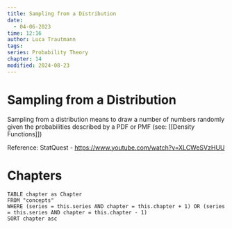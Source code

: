 ```yaml
---
title: Sampling from a Distribution
date:
  - 04-06-2023
time: 12:16
author: Luca Trautmann
tags: 
series: Probability Theory
chapter: 14
modified: 2024-08-23
---
```


# Sampling from a Distribution
Sampling from a distribution means to draw a number of numbers randomly given the probabilities described by a PDF or PMF (see: [[Density Functions]])

Reference: StatQuest - https://www.youtube.com/watch?v=XLCWeSVzHUU









# Chapters
```dataview
TABLE chapter as Chapter
FROM "concepts"
WHERE (series = this.series AND chapter = this.chapter + 1) OR (series = this.series AND chapter = this.chapter - 1)
SORT chapter asc
```